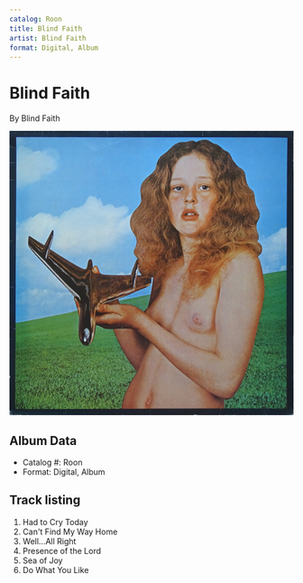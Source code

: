 ```yaml
---
catalog: Roon
title: Blind Faith
artist: Blind Faith
format: Digital, Album
---
```


# Blind Faith

By Blind Faith

![](../../assets/albumcovers/Blind_Faith-Blind_Faith.png)

## Album Data

- Catalog #: Roon
- Format: Digital, Album


## Track listing


1. Had to Cry Today
2. Can't Find My Way Home
3. Well...All Right
4. Presence of the Lord
5. Sea of Joy
6. Do What You Like


